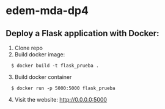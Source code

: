 # edem-mda-dp4
Deploy a Flask application with Docker:
---
1. Clone repo
2. Build docker image:
```
  $ docker build -t flask_prueba .
```

3. Build docker container
```
  $ docker run -p 5000:5000 flask_prueba
```
4. Visit the website: http://0.0.0.0:5000

